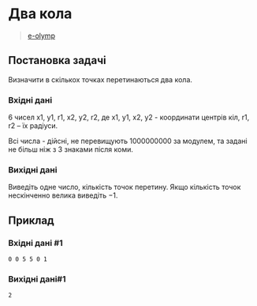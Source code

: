 # Два кола
> [e-olymp](https://www.eolymp.com/uk/problems/4)

## Постановка задачі
Визначити в скількох точках перетинаються два кола.
### Вхідні дані
6 чисел x1, y1, r1, x2, y2, r2, де x1, y1, x2, y2 - координати центрів кіл, r1, r2 – їх радіуси.

Всі числа - дійсні, не перевищують 1000000000 за модулем, та задані не більш ніж з 3 знаками після коми.
### Вихідні дані
Виведіть одне число, кількість точок перетину. Якщо кількість точок нескінченно велика виведіть −1.
## Приклад

### Вхідні дані #1
```
0 0 5 5 0 1
```
### Вихідні дані#1
```
2
```